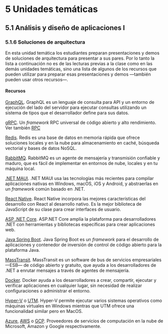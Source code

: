 # 5 Unidades temáticas

## 5.1 Análisis y diseño de aplicaciones I

### 5.1.6 Soluciones de arquitectura

En esta unidad temática los estudiantes preparan presentaciones y demos de
soluciones de arquitectura para presentar a sus pares. Por lo tanto la lista a
continuación no es de las lecturas previas a la clase como en las demás unidades
temáticas, sino una lista de algunos de los recursos que pueden utilizar para
preparar esas presentaciones y demos —también pueden usar otros recursos—.

#### Recursos

[GraphQL](https://graphql.org). GraphQL es un lenguaje de consulta para API y
un entorno de ejecución del lado del servidor para ejecutar consultas utilizando
un sistema de tipos que el desarrollador define para sus datos.

[gRPC](https://grpc.io). Un *framework* RPC universal de código abierto y alto
rendimiento. Ver también [RPC](/4_Conceptos/4_RPC.md)

[Redis](https://redis.io). Redis es una base de datos en memoria rápida que
ofrece soluciones locales y en la nube para almacenamiento en caché, búsqueda
vectorial y bases de datos NoSQL.

[RabbitMQ](https://www.rabbitmq.com). RabbitMQ es un agente de mensajería y
transmisión confiable y maduro, que es fácil de implementar en entornos de nube,
locales y en tu máquina local.

[.NET MAUI](https://dotnet.microsoft.com/es-es/apps/maui). .NET MAUI usa las
tecnologías más recientes para compilar aplicaciones nativas en Windows, macOS,
iOS y Android, y abstraerlas en un *framework* común basado en .NET.

[React Native](https://reactnative.dev). React Native incorpora las mejores
características del desarrollo con React al desarrollo nativo. Es la mejor
biblioteca de JavaScript de su clase para crear interfaces de usuario.

[ASP .NET Core](https://dotnet.microsoft.com/en-us/apps/aspnet). ASP.NET Core
amplía la plataforma para desarrolladores .NET con herramientas y bibliotecas
específicas para crear aplicaciones web.

[Java Spring Boot](https://spring.io). Java Spring Boot es un *framework* para
el desarrollo de aplicaciones y contenedor de inversión de control de código
abierto para la plataforma Java.

[MassTransit](https://masstransit.io). MassTransit es un software de bus de
servicios empresariales —ESB— de código abierto y gratuito, que ayuda a los
desarrolladores de .NET a enrutar mensajes a través de agentes de mensajería.

[Docker](https://www.docker.com). Docker ayuda a los desarrolladores a crear,
compartir, ejecutar y verificar aplicaciones en cualquier lugar, sin necesidad
de realizar configuraciones o administrar el entorno.

[Hyper-V](https://learn.microsoft.com/es-es/virtualization/hyper-v-on-windows/about/)
o [UTM](https://mac.getutm.app). Hyper-V permite ejecutar varios sistemas
operativos como máquinas virtuales en Windows mientras que UTM ofrece una
funcionalidad similar pero en MacOS.

[Azure](https://azure.microsoft.com/en-us/), [AWS](https://aws.amazon.com) o
[GCP](https://cloud.google.com/). Proveedores de servicios de computación en la
nube de Microsoft, Amazon y Google respectivamente.
